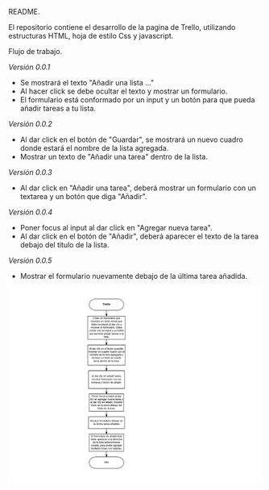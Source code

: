 README.

El repositorio contiene el desarrollo de la pagina de Trello, utilizando estructuras HTML, hoja de estilo Css y javascript.

Flujo de trabajo.

*Versión 0.0.1*
- Se mostrará el texto "Añadir una lista ..."
- Al hacer click se debe ocultar el texto y mostrar un formulario.
- El formulario está conformado por un input y un botón para que pueda añadir tareas a tu lista.

*Versión 0.0.2*

- Al dar click en el botón de "Guardar", se mostrará un nuevo cuadro donde estará el nombre de la lista agregada.
- Mostrar un texto de "Añadir una tarea" dentro de la lista.

*Versión 0.0.3*

- Al dar click en "Añadir una tarea", deberá mostrar un formulario con un textarea y un botón que diga "Añadir".

*Versión 0.0.4*

- Poner focus al input al dar click en "Agregar nueva tarea".
- Al dar click en el botón de "Añadir", deberá aparecer el texto de la   tarea debajo del título de la lista.

*Versión 0.0.5*

- Mostrar el formulario nuevamente debajo de la última tarea añadida.

![Diagrama de flujo trello](assets/images/diagrama-trello.jpeg)

